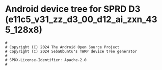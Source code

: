 # Android device tree for SPRD D3 (e11c5_v31_zz_d3_00_d12_ai_zxn_435_128x8)

```
#
# Copyright (C) 2024 The Android Open Source Project
# Copyright (C) 2024 SebaUbuntu's TWRP device tree generator
#
# SPDX-License-Identifier: Apache-2.0
#
```
